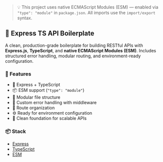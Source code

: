 > 💡 This project uses native ECMAScript Modules (ESM) — enabled via `"type": "module"` in `package.json`. All imports use the `import/export` syntax.

## 🚀 Express TS API Boilerplate

A clean, production-grade boilerplate for building RESTful APIs with **Express.js**, **TypeScript**, and **native ECMAScript Modules (ESM)**. Includes structured error handling, modular routing, and environment-ready configuration.

### 🔋 Features

- 🚀 Express + TypeScript
- 📦 ESM support (`"type": "module"`)
- 🧱 Modular file structure
- 🧰 Custom error handling with middleware
- 📁 Route organization
- ⚙️ Ready for environment configuration
- 🌱 Clean foundation for scalable APIs

### 📦 Stack

- [Express](https://expressjs.com/)
- [TypeScript](https://www.typescriptlang.org/)
- [ESM](https://nodejs.org/api/esm.html)
